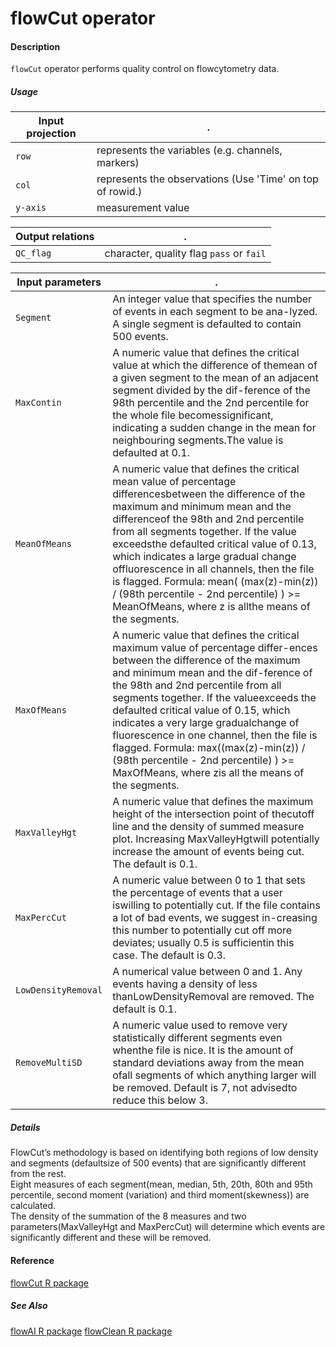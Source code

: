 # flowCut operator

#### Description

`flowCut` operator performs quality control on flowcytometry data.

##### Usage

Input projection|.
---|---
`row`   | represents the variables (e.g. channels, markers)
`col`   | represents the observations (Use 'Time' on top of rowid.) 
`y-axis`| measurement value


Output relations|.
---|---
`QC_flag`       | character, quality flag `pass` or `fail`

Input parameters|.
---|---
`Segment`         | An integer value that specifies the number of events in each segment to be ana-lyzed. A single segment is defaulted to contain 500 events.
`MaxContin`         | A numeric value that defines the critical value at which the difference of themean of a given segment to the mean of an adjacent segment divided by the dif-ference of the 98th percentile and the 2nd percentile for the whole file becomessignificant, indicating a sudden change in the mean for neighbouring segments.The value is defaulted at 0.1.
`MeanOfMeans`     | A numeric value that defines the critical mean value of percentage differencesbetween the difference of the maximum and minimum mean and the differenceof the 98th and 2nd percentile from all segments together.  If the value exceedsthe defaulted critical value of 0.13, which indicates a large gradual change offluorescence in all channels, then the file is flagged.  Formula:  mean( (max(z)-min(z)) / (98th percentile - 2nd percentile) ) >= MeanOfMeans, where z is allthe means of the segments.
`MaxOfMeans`      | A numeric value that defines the critical maximum value of percentage differ-ences between the difference of the maximum and minimum mean and the dif-ference of the 98th and 2nd percentile from all segments together.  If the valueexceeds the defaulted critical value of 0.15, which indicates a very large gradualchange of fluorescence in one channel, then the file is flagged.  Formula:  max((max(z)-min(z)) / (98th percentile - 2nd percentile) ) >= MaxOfMeans, where zis all the means of the segments.
`MaxValleyHgt`    | A numeric value that defines the maximum height of the intersection point of thecutoff line and the density of summed measure plot.  Increasing MaxValleyHgtwill potentially increase the amount of events being cut. The default is 0.1.
`MaxPercCut`      | A numeric value between 0 to 1 that sets the percentage of events that a user iswilling to potentially cut. If the file contains a lot of bad events, we suggest in-creasing this number to potentially cut off more deviates; usually 0.5 is sufficientin this case. The default is 0.3.
`LowDensityRemoval`| A numerical value between 0 and 1.  Any events having a density of less thanLowDensityRemoval are removed. The default is 0.1.
`RemoveMultiSD`   | A numeric value used to remove very statistically different segments even whenthe file is nice.  It is the amount of standard deviations away from the mean ofall segments of which anything larger will be removed. Default is 7, not advisedto reduce this below 3.





##### Details

FlowCut’s methodology is based on identifying both regions of low density and segments (defaultsize of 500 events) that are significantly different from the rest.  
Eight measures of each segment(mean, median, 5th, 20th, 80th and 95th percentile, second moment (variation) and third moment(skewness)) are calculated.  
The density of the summation of the 8 measures and two parameters(MaxValleyHgt and MaxPercCut) will determine which events are significantly different and these will  be  removed.

#### Reference

[flowCut R package]((https://bioconductor.org/packages/release/bioc/html/flowCut.html))

##### See Also

[flowAI R package]((http://bioconductor.org/packages/release/bioc/html/flowAI.html))
[flowClean R package]((http://bioconductor.org/packages/release/bioc/html/flowClean.html))
